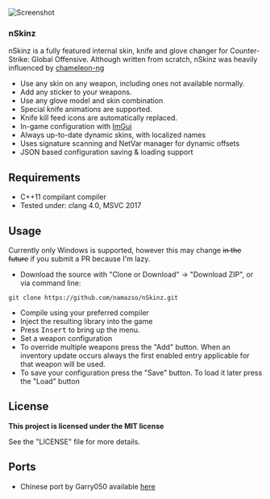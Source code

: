 ![Screenshot](http://i.imgur.com/KfnFQrX.jpg)

### nSkinz

nSkinz is a fully featured internal skin, knife and glove changer for Counter-Strike: Global Offensive. Although written from scratch, nSkinz was heavily influenced by [chameleon-ng](https://github.com/emskye96/chameleon-ng)

* Use any skin on any weapon, including ones not available normally.
* Add any sticker to your weapons.
* Use any glove model and skin combination
* Special knife animations are supported.
* Knife kill feed icons are automatically replaced.
* In-game configuration with [ImGui](https://github.com/ocornut/imgui)
* Always up-to-date dynamic skins, with localized names
* Uses signature scanning and NetVar manager for dynamic offsets
* JSON based configuration saving & loading support

## Requirements

* C++11 compilant compiler
* Tested under: clang 4.0, MSVC 2017

## Usage

Currently only Windows is supported, however this may change ~~in the future~~ if you submit a PR because I'm lazy.

* Download the source with "Clone or Download" -> "Download ZIP", or via command line:
```
git clone https://github.com/namazso/nSkinz.git
```
* Compile using your preferred compiler
* Inject the resulting library into the game
* Press <kbd>Insert</kbd> to bring up the menu.
* Set a weapon configuration
* To override multiple weapons press the "Add" button. When an inventory update occurs always the first enabled entry applicable for that weapon will be used.
* To save your configuration press the "Save" button. To load it later press the "Load" button

## License

**This project is licensed under the MIT license**

See the "LICENSE" file for more details.

## Ports

* Chinese port by Garry050 available [here](https://github.com/Garry050/nSkinz/tree/zh-CN)